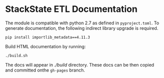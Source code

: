 StackState ETL Documentation
==================

The module is compatible with python 2.7 as defined in `pyproject.toml`.
To generate documentation, the following indirect library upgrade is required.

    pip install importlib_metadata==4.11.3

Build HTML documentation by running:

    ./build.sh
    
The docs will appear in _./build_ directory. These docs can be then copied and committed onthe `gh-pages` branch.

